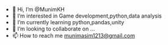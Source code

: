 - 👋 Hi, I’m @MunimKH
- 👀 I’m interested in Game development,python,data analysis
- 🌱 I’m currently learning python,pandas,unity
- 💞️ I’m looking to collaborate on ...
- 📫 How to reach me munimasim1213@gmail.com

<!---
MunimKH/MunimKH is a ✨ special ✨ repository because its `README.md` (this file) appears on your GitHub profile.
You can click the Preview link to take a look at your changes.
--->
